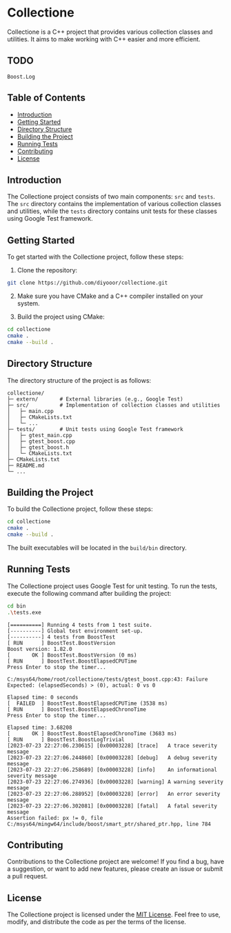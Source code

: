# Collectione

Collectione is a C++ project that provides various collection classes and utilities. It aims to make working with C++ easier and more efficient.

## TODO
    Boost.Log

## Table of Contents

- [Introduction](#introduction)
- [Getting Started](#getting-started)
- [Directory Structure](#directory-structure)
- [Building the Project](#building-the-project)
- [Running Tests](#running-tests)
- [Contributing](#contributing)
- [License](#license)

## Introduction

The Collectione project consists of two main components: `src` and `tests`. The `src` directory contains the implementation of various collection classes and utilities, while the `tests` directory contains unit tests for these classes using Google Test framework.

## Getting Started

To get started with the Collectione project, follow these steps:

1. Clone the repository:

```bash
git clone https://github.com/diyooor/collectione.git
```

2. Make sure you have CMake and a C++ compiler installed on your system.

3. Build the project using CMake:

```bash
cd collectione
cmake .
cmake --build .
```

## Directory Structure

The directory structure of the project is as follows:

```
collectione/
├─ extern/       # External libraries (e.g., Google Test)
├─ src/          # Implementation of collection classes and utilities
│   ├─ main.cpp
│   ├─ CMakeLists.txt
│   └─ ...
├─ tests/        # Unit tests using Google Test framework
│   ├─ gtest_main.cpp
│   ├─ gtest_boost.cpp
│   ├─ gtest_boost.h
│   └─ CMakeLists.txt
├─ CMakeLists.txt
├─ README.md
└─ ...
```

## Building the Project

To build the Collectione project, follow these steps:

```bash
cd collectione
cmake .
cmake --build .
```

The built executables will be located in the `build/bin` directory.

## Running Tests

The Collectione project uses Google Test for unit testing. To run the tests, execute the following command after building the project:

```bash
cd bin
.\tests.exe
```

```sample tests output
[==========] Running 4 tests from 1 test suite.
[----------] Global test environment set-up.
[----------] 4 tests from BoostTest
[ RUN      ] BoostTest.BoostVersion
Boost version: 1.82.0
[       OK ] BoostTest.BoostVersion (0 ms)
[ RUN      ] BoostTest.BoostElapsedCPUTime
Press Enter to stop the timer...

C:/msys64/home/root/collectione/tests/gtest_boost.cpp:43: Failure
Expected: (elapsedSeconds) > (0), actual: 0 vs 0

Elapsed time: 0 seconds
[  FAILED  ] BoostTest.BoostElapsedCPUTime (3538 ms)
[ RUN      ] BoostTest.BoostElapsedChronoTime
Press Enter to stop the timer...

Elapsed time: 3.68208
[       OK ] BoostTest.BoostElapsedChronoTime (3683 ms)
[ RUN      ] BoostTest.BoostLogTrivial
[2023-07-23 22:27:06.230615] [0x00003228] [trace]   A trace severity message
[2023-07-23 22:27:06.244860] [0x00003228] [debug]   A debug severity message
[2023-07-23 22:27:06.258689] [0x00003228] [info]    An informational severity message
[2023-07-23 22:27:06.274936] [0x00003228] [warning] A warning severity message
[2023-07-23 22:27:06.288952] [0x00003228] [error]   An error severity message
[2023-07-23 22:27:06.302081] [0x00003228] [fatal]   A fatal severity message
Assertion failed: px != 0, file C:/msys64/mingw64/include/boost/smart_ptr/shared_ptr.hpp, line 784
```

## Contributing

Contributions to the Collectione project are welcome! If you find a bug, have a suggestion, or want to add new features, please create an issue or submit a pull request.

## License

The Collectione project is licensed under the [MIT License](LICENSE). Feel free to use, modify, and distribute the code as per the terms of the license.